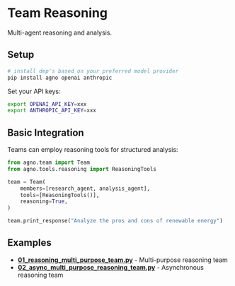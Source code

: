 # Team Reasoning

Multi-agent reasoning and analysis.

## Setup

```bash
# install dep's based on your preferred model provider
pip install agno openai anthropic
```

Set your API keys:
```bash
export OPENAI_API_KEY=xxx
export ANTHROPIC_API_KEY=xxx
```

## Basic Integration

Teams can employ reasoning tools for structured analysis:

```python
from agno.team import Team
from agno.tools.reasoning import ReasoningTools

team = Team(
    members=[research_agent, analysis_agent],
    tools=[ReasoningTools()],
    reasoning=True,
)

team.print_response("Analyze the pros and cons of renewable energy")
```

## Examples

- **[01_reasoning_multi_purpose_team.py](./01_reasoning_multi_purpose_team.py)** - Multi-purpose reasoning team
- **[02_async_multi_purpose_reasoning_team.py](./02_async_multi_purpose_reasoning_team.py)** - Asynchronous reasoning team
